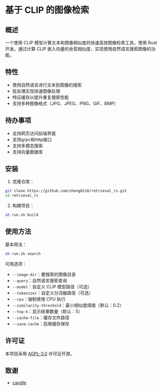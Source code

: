 # 基于 CLIP 的图像检索
## 概述
一个使用 CLIP 模型计算文本和图像相似度的快速高效图像检索工具，使用 Rust 开发。通过计算 CLIP 嵌入向量的余弦相似度，实现使用自然语言搜索图像的功能。

## 特性

- 使用自然语言进行文本到图像的搜索
- 批处理实现快速图像处理
- 特征缓存以提升重复搜索性能
- 支持多种图像格式（JPG、JPEG、PNG、GIF、BMP）
## 待办事项
- 支持网页访问前端界面
- 支持grpc和http接口
- 支持多模态搜索
- 支持向量数据库

## 安装

1. 克隆仓库：
```bash
git clone https://github.com/zheng0116/retrieval_rs.git
cd retrieval_rs
```

2. 构建项目：
```bash
sh run.sh build
```

## 使用方法

基本用法：
```bash
sh run.sh search
```

可用选项：
- `--image-dir`：要搜索的图像目录
- `--query`：自然语言搜索查询
- `--model`：自定义 CLIP 模型路径（可选）
- `--tokenizer`：自定义分词器路径（可选）
- `--cpu`：强制使用 CPU 执行
- `--similarity-threshold`：最小相似度阈值（默认：0.2）
- `--top-k`：显示结果数量（默认：5）
- `--cache-file`：缓存文件路径
- `--save-cache`：启用缓存保存
## 许可证

本项目采用 [AGPL-3.0](LICENSE) 许可证开源。
## 致谢
 - [candle](https://github.com/huggingface/candle)